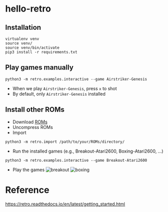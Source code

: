# hello-retro
## Installation

```
virtualenv venv
source venv/
source venv/bin/activate
pip3 install -r requirements.txt 
```

## Play games manually
```
python3 -m retro.examples.interactive --game Airstriker-Genesis
```

* When we play `Airstriker-Genesis`, press `x` to shot
* By default, only `Airstriker-Genesis` installed

## Install other ROMs
* Download [ROMs](http://www.atarimania.com/rom_collection_archive_atari_2600_roms.html)
* Uncompress ROMs
* Import
```
python3 -m retro.import /path/to/your/ROMs/directory/
```

* Run the installed games (e.g., Breakout-Atari2600, Boxing-Atari2600, ...)
```
python3 -m retro.examples.interactive --game Breakout-Atari2600
```

* Play the games
![breakout](https://user-images.githubusercontent.com/8428372/75220475-dc642f00-57e2-11ea-8845-9761061092d6.png)
![boxing](https://user-images.githubusercontent.com/8428372/75220483-e0904c80-57e2-11ea-9f4c-c7583e8ca5fd.png)


# Reference  
https://retro.readthedocs.io/en/latest/getting_started.html


